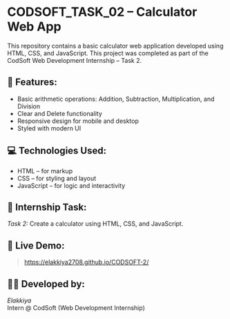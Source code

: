 # CODSOFT_TASK_02 – Calculator Web App

This repository contains a basic calculator web application developed using HTML, CSS, and JavaScript. This project was completed as part of the CodSoft Web Development Internship – Task 2.

## 🧮 Features:
- Basic arithmetic operations: Addition, Subtraction, Multiplication, and Division
- Clear and Delete functionality
- Responsive design for mobile and desktop
- Styled with modern UI

## 💻 Technologies Used:
- HTML – for markup
- CSS – for styling and layout
- JavaScript – for logic and interactivity

## 🏁 Internship Task:
*Task 2:* Create a calculator using HTML, CSS, and JavaScript.

## 🔗 Live Demo:
> https://elakkiya2708.github.io/CODSOFT-2/


## 👩‍💻 Developed by:
*Elakkiya*  
Intern @ CodSoft (Web Development Internship)
